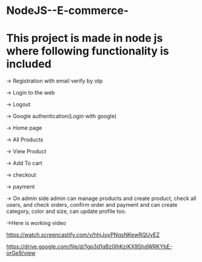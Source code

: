 # NodeJS--E-commerce-


# This project is made in node js where following functionality is included

-> Registration with email verify by otp

-> Login to the web

-> Logout

-> Google authentication(Login with google)

-> Home page

-> All Products

-> View Product

-> Add To cart

-> checkout 

-> payment 

-> On admin side admin can manage products and create product, check all users, and check orders, confirm order and payment and can create category, color and size, can update profile too.


->Here is working video 

https://watch.screencastify.com/v/hhjJuyPNgsNKewRQUyEZ


https://drive.google.com/file/d/1gp3d1qBz0lhKzjKX9ShdWRKYbE-orGe9/view
